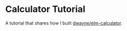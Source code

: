 # Calculator Tutorial

A tutorial that shares how I built [dwayne/elm-calculator](https://github.com/dwayne/elm-calculator).
